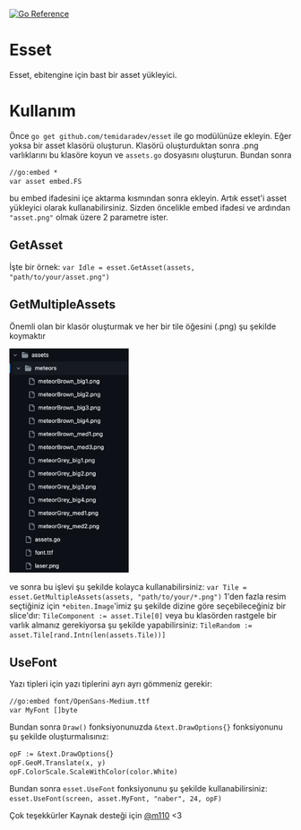 [![Go Reference](https://pkg.go.dev/badge/github.com/temidaradev/esset.svg)](https://pkg.go.dev/github.com/temidaradev/esset)

# Esset

Esset, ebitengine için bast bir asset yükleyici.

# Kullanım

Önce `go get github.com/temidaradev/esset` ile go modülünüze ekleyin. Eğer yoksa bir asset klasörü oluşturun. Klasörü oluşturduktan sonra .png varlıklarını bu klasöre koyun ve `assets.go` dosyasını oluşturun. Bundan sonra

```
//go:embed *
var asset embed.FS
```

bu embed ifadesini içe aktarma kısmından sonra ekleyin. Artık esset'i asset yükleyici olarak kullanabilirsiniz. Sizden öncelikle embed ifadesi ve ardından `"asset.png"` olmak üzere 2 parametre ister.

## GetAsset

İşte bir örnek: `var Idle = esset.GetAsset(assets, "path/to/your/asset.png")`

## GetMultipleAssets

Önemli olan bir klasör oluşturmak ve her bir tile öğesini (.png) şu şekilde koymaktır

<img src="./resources/image.png" height="400">

ve sonra bu işlevi şu şekilde kolayca kullanabilirsiniz: `var Tile = esset.GetMultipleAssets(assets, "path/to/your/*.png")` 1'den fazla resim seçtiğiniz için `*ebiten.Image`'imiz şu şekilde dizine göre seçebileceğiniz bir slice'dır: `TileComponent := asset.Tile[0]` veya bu klasörden rastgele bir varlık almanız gerekiyorsa şu şekilde yapabilirsiniz: `TileRandom := asset.Tile[rand.Intn(len(assets.Tile))]`

## UseFont

Yazı tipleri için yazı tiplerini ayrı ayrı gömmeniz gerekir:

```
//go:embed font/OpenSans-Medium.ttf
var MyFont []byte
```

Bundan sonra `Draw()` fonksiyonunuzda `&text.DrawOptions{}` fonksiyonunu şu şekilde oluşturmalısınız:

```
opF := &text.DrawOptions{}
opF.GeoM.Translate(x, y)
opF.ColorScale.ScaleWithColor(color.White)
```

Bundan sonra `esset.UseFont` fonksiyonunu şu şekilde kullanabilirsiniz: `esset.UseFont(screen, asset.MyFont, "naber", 24, opF)`

Çok teşekkürler Kaynak desteği için [@m110](https://github.com/m110) <3
